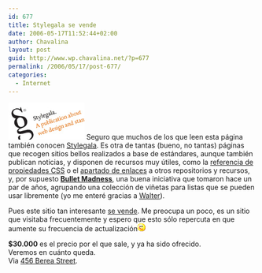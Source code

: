 ```yaml
---
id: 677
title: Stylegala se vende
date: 2006-05-17T11:52:44+02:00
author: Chavalina
layout: post
guid: http://www.wp.chavalina.net/?p=677
permalink: /2006/05/17/post-677/
categories:
  - Internet
---
```

<img class="imgizqda" src="/imagenes/fotos/stylegala.jpg" alt="Stylegala - web design publication" /> Seguro que muchos de los que leen esta página también conocen <a href="http://stylegala.com/" target="_blank">Stylegala</a>. Es otra de tantas (bueno, no tantas) páginas que recogen sitios bellos realizados a base de estándares, aunque también publican noticias, y disponen de recursos muy útiles, como la <a href="http://www.stylegala.com/features/css-reference/" target="_blank">referencia de propiedades CSS</a> o el <a href="http://www.stylegala.com/resources/" target="_blank">apartado de enlaces</a> a otros repositorios y recursos, y, por supuesto **<a href="http://www.stylegala.com/features/bulletmadness/" target="_blank">Bullet Madness</a>**, una buena iniciativa que tomaron hace un par de años, agrupando una colección de viñetas para listas que se pueden usar libremente (yo me enteré gracias a <a href="http://www.htmllife.com/archivos/bullet_madness/" target="_blank">Walter</a>).

Pues este sitio tan interesante <a href="http://www.sitepoint.com/forums/showthread.php?t=381321" target="_blank">se vende</a>. Me preocupa un poco, es un sitio que visitaba frecuentemente y espero que esto sólo repercuta en que aumente su frecuencia de actualización![emo](/imagenes/emoticonos/guino.gif) 

**$30.000** es el precio por el que sale, y ya ha sido ofrecido.  
Veremos en cuánto queda.  
Via <a href="http://www.456bereastreet.com/archive/200605/stylegala_is_for_sale/" target="_blank">456 Berea Street</a>.